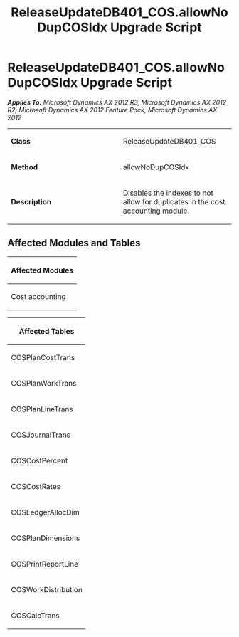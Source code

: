 ﻿---
title: ReleaseUpdateDB401_COS.allowNoDupCOSIdx Upgrade Script
TOCTitle: ReleaseUpdateDB401_COS.allowNoDupCOSIdx Upgrade Script
ms:assetid: edd7f11d-2660-0dc2-46ef-92f0e78e175f
ms:mtpsurl: https://msdn.microsoft.com/en-us/library/JJ719951(v=AX.60)
ms:contentKeyID: 49712023
ms.date: 05/18/2015
mtps_version: v=AX.60
---

# ReleaseUpdateDB401\_COS.allowNoDupCOSIdx Upgrade Script 


_**Applies To:** Microsoft Dynamics AX 2012 R3, Microsoft Dynamics AX 2012 R2, Microsoft Dynamics AX 2012 Feature Pack, Microsoft Dynamics AX 2012_

<table>
<colgroup>
<col style="width: 50%" />
<col style="width: 50%" />
</colgroup>
<tbody>
<tr class="odd">
<td><p><strong>Class</strong></p></td>
<td><p>ReleaseUpdateDB401_COS</p></td>
</tr>
<tr class="even">
<td><p><strong>Method</strong></p></td>
<td><p>allowNoDupCOSIdx</p></td>
</tr>
<tr class="odd">
<td><p><strong>Description</strong></p></td>
<td><p>Disables the indexes to not allow for duplicates in the cost accounting module.</p></td>
</tr>
</tbody>
</table>


## Affected Modules and Tables

<table>
<colgroup>
<col style="width: 100%" />
</colgroup>
<thead>
<tr class="header">
<th><p>Affected Modules</p></th>
</tr>
</thead>
<tbody>
<tr class="odd">
<td><p>Cost accounting</p></td>
</tr>
</tbody>
</table>


<table>
<colgroup>
<col style="width: 100%" />
</colgroup>
<thead>
<tr class="header">
<th><p>Affected Tables</p></th>
</tr>
</thead>
<tbody>
<tr class="odd">
<td><p>COSPlanCostTrans</p></td>
</tr>
<tr class="even">
<td><p>COSPlanWorkTrans</p></td>
</tr>
<tr class="odd">
<td><p>COSPlanLineTrans</p></td>
</tr>
<tr class="even">
<td><p>COSJournalTrans</p></td>
</tr>
<tr class="odd">
<td><p>COSCostPercent</p></td>
</tr>
<tr class="even">
<td><p>COSCostRates</p></td>
</tr>
<tr class="odd">
<td><p>COSLedgerAllocDim</p></td>
</tr>
<tr class="even">
<td><p>COSPlanDimensions</p></td>
</tr>
<tr class="odd">
<td><p>COSPrintReportLine</p></td>
</tr>
<tr class="even">
<td><p>COSWorkDistribution</p></td>
</tr>
<tr class="odd">
<td><p>COSCalcTrans</p></td>
</tr>
</tbody>
</table>

  


